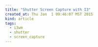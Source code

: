```yaml
---
title: "Shutter Screen Capture with I3"
created_at: Thu Jan  1 09:46:07 MST 2015
kind: article
tags:
  - i3wm
  - shutter
  - screen_capture
---
```




